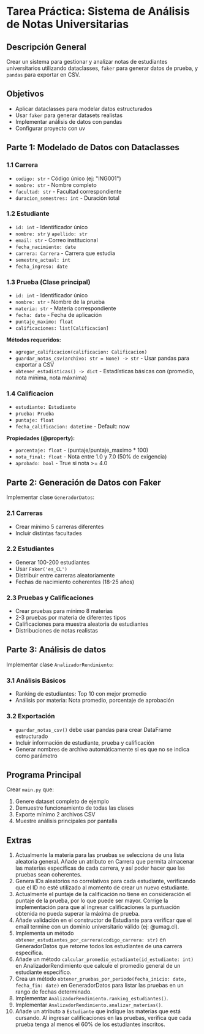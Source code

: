 # Tarea Práctica: Sistema de Análisis de Notas Universitarias

## Descripción General

Crear un sistema para gestionar y analizar notas de estudiantes universitarios utilizando dataclasses, `faker` para generar datos de prueba, y `pandas` para exportar en CSV.

## Objetivos

- Aplicar dataclasses para modelar datos estructurados
- Usar `faker` para generar datasets realistas
- Implementar análisis de datos con pandas
- Configurar proyecto con uv

## Parte 1: Modelado de Datos con Dataclasses

### 1.1 Carrera

- `codigo: str` - Código único (ej: "ING001")
- `nombre: str` - Nombre completo
- `facultad: str` - Facultad correspondiente
- `duracion_semestres: int` - Duración total

### 1.2 Estudiante

- `id: int` - Identificador único
- `nombre: str` y `apellido: str`
- `email: str` - Correo institucional
- `fecha_nacimiento: date`
- `carrera: Carrera` - Carrera que estudia
- `semestre_actual: int`
- `fecha_ingreso: date`

### 1.3 Prueba (Clase principal)

- `id: int` - Identificador único
- `nombre: str` - Nombre de la prueba
- `materia: str` - Materia correspondiente
- `fecha: date` - Fecha de aplicación
- `puntaje_maximo: float`
- `calificaciones: list[Calificacion]`

**Métodos requeridos:**

- `agregar_calificacion(calificacion: Calificacion)`
- `guardar_notas_csv(archivo: str = None) -> str` - Usar pandas para exportar a CSV
- `obtener_estadisticas() -> dict` - Estadísticas básicas con (promedio, nota mínima, nota máxnima)

### 1.4 Calificacion

- `estudiante: Estudiante`
- `prueba: Prueba`
- `puntaje: float`
- `fecha_calificacion: datetime` - Default: now

**Propiedades (@property):**

- `porcentaje: float` - (puntaje/puntaje_maximo \* 100)
- `nota_final: float` - Nota entre 1.0 y 7.0 (50% de exigencia)
- `aprobado: bool` - True si nota >= 4.0

## Parte 2: Generación de Datos con Faker

Implementar clase `GeneradorDatos`:

### 2.1 Carreras

- Crear mínimo 5 carreras diferentes
- Incluir distintas facultades

### 2.2 Estudiantes

- Generar 100-200 estudiantes
- Usar `Faker('es_CL')`
- Distribuir entre carreras aleatoriamente
- Fechas de nacimiento coherentes (18-25 años)

### 2.3 Pruebas y Calificaciones

- Crear pruebas para mínimo 8 materias
- 2-3 pruebas por materia de diferentes tipos
- Calificaciones para muestra aleatoria de estudiantes
- Distribuciones de notas realistas

## Parte 3: Análisis de datos

Implementar clase `AnalizadorRendimiento`:

### 3.1 Análisis Básicos

- Ranking de estudiantes: Top 10 con mejor promedio
- Análisis por materia: Nota promedio, porcentaje de aprobación

### 3.2 Exportación

- `guardar_notas_csv()` debe usar pandas para crear DataFrame estructurado
- Incluir información de estudiante, prueba y calificación
- Generar nombres de archivo automáticamente si es que no se indica como parámetro

## Programa Principal

Crear `main.py` que:

1. Genere dataset completo de ejemplo
2. Demuestre funcionamiento de todas las clases
3. Exporte mínimo 2 archivos CSV
4. Muestre análisis principales por pantalla

## Extras

1. Actualmente la materia para las pruebas se selecciona de una lista aleatoria general. Añade un atributo en Carrera que permita almacenar las materias específicas de cada carrera, y así poder hacer que las pruebas sean coherentes.
2. Genera IDs aleatorios no correlativos para cada estudiante, verificando que el ID no esté utilizado al momento de crear un nuevo estudiante.
3. Actualmente el puntaje de la calificación no tiene en consideración el puntaje de la prueba, por lo que puede ser mayor. Corrige la implementación para que al ingresar calificaciones la puntuación obtenida no pueda superar la máxima de prueba.
4. Añade validación en el constructor de Estudiante para verificar que el email termine con un dominio universitario válido (ej: @umag.cl).
5. Implementa un método `obtener_estudiantes_por_carrera(codigo_carrera: str)` en GeneradorDatos que retorne todos los estudiantes de una carrera específica.
6. Añade un método `calcular_promedio_estudiante(id_estudiante: int)` en AnalizadorRendimiento que calcule el promedio general de un estudiante específico.
7. Crea un método `obtener_pruebas_por_periodo(fecha_inicio: date, fecha_fin: date)` en GeneradorDatos para listar las pruebas en un rango de fechas determinado.
8. Implementar `AnalizadorRendimiento.ranking_estudiantes()`.
9. Implementar `AnalizadorRendimiento.analizar_materias()`.
10. Añade un atributo a `Estudiante` que indique las materias que está cursando. Al ingresar calificaciones en las pruebas, verifica que cada prueba tenga al menos el 60% de los estudiantes inscritos.